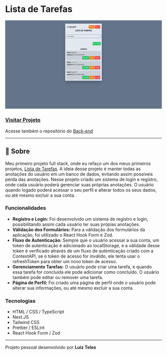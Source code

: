 # Lista de Tarefas

![Imagem do projeto](./public/demonstracao-do-projeto.png)

### [Visitar Projeto](https://listadetarefas-luiz2k.vercel.app/)
Acesse também o repositório do [Back-end](https://github.com/luiz2k/lista-de-tarefas__API)

---

## 📝 Sobre
Meu primeiro projeto full stack, onde eu refaço um dos meus primeiros projetos, [Lista de Tarefas](https://listadetarefasv1-luiz2k.vercel.app/). A ideia desse projeto é manter todas as anotações do usuário em um banco de dados, evitando assim possíveis perda das anotações. Nesse projeto criado um sistema de login e registro, onde cada usuário poderá gerenciar suas próprias anotações. O usuário quando logado poderá acessar o seu perfil e alterar todos os seus dados, ou até mesmo excluir a sua conta.

### Funcionalidades
- **Registro e Login:** Foi desenvolvido um sistema de registro e login, possibilitando assim cada usuário ter suas própias anotações.
- **Válidação dos Formulários:** Para a válidação dos formulários da aplicação, foi utilizado o React Hook Form e Zod. 
- **Fluxo de Autenticação:** Sempre que o usuário acessar a sua conta, um token de autenticação é adicionado ao localStorage, e a válidade desse token é verificado através de um fluxo de autenticação criado com a ContextAPI, se o token de acesso for inválido, ele tenta usar o refreshToken para obter um novo token de acesso.
- **Gerenciamento Tarefas:** O usuário pode criar uma tarefa, e quando essa tarefa for concluída ele pode adicionar como concluído. O usuário também pode editar ou remover uma tarefa.
- **Página de Perfil:** Foi criado uma página de perfil onde o usuário pode alterar sua informações, ou até mesmo excluir a sua conta.

### Tecnologias
- HTML / CSS / TypeScript
- Next.JS
- Tailwind CSS
- Prettier / ESLint
- React Hook Form / Zod

---

Projeto pessoal desenvolvido por **Luiz Teles**
